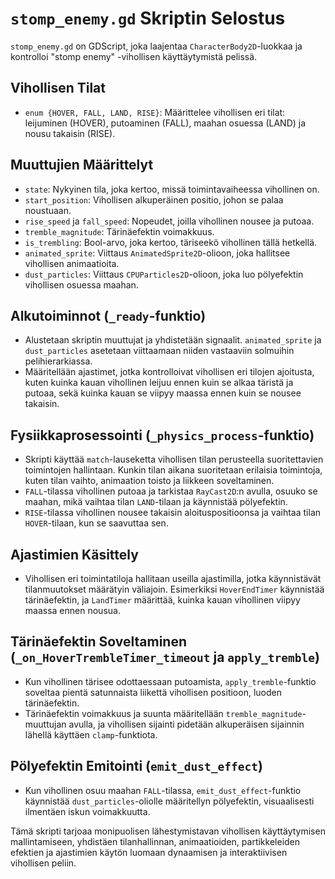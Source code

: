 # `stomp_enemy.gd` Skriptin Selostus

`stomp_enemy.gd` on GDScript, joka laajentaa `CharacterBody2D`-luokkaa ja kontrolloi "stomp enemy" -vihollisen käyttäytymistä pelissä.

## Vihollisen Tilat

- `enum {HOVER, FALL, LAND, RISE}`: Määrittelee vihollisen eri tilat: leijuminen (HOVER), putoaminen (FALL), maahan osuessa (LAND) ja nousu takaisin (RISE).

## Muuttujien Määrittelyt

- `state`: Nykyinen tila, joka kertoo, missä toimintavaiheessa vihollinen on.
- `start_position`: Vihollisen alkuperäinen positio, johon se palaa noustuaan.
- `rise_speed` ja `fall_speed`: Nopeudet, joilla vihollinen nousee ja putoaa.
- `tremble_magnitude`: Tärinäefektin voimakkuus.
- `is_trembling`: Bool-arvo, joka kertoo, täriseekö vihollinen tällä hetkellä.
- `animated_sprite`: Viittaus `AnimatedSprite2D`-olioon, joka hallitsee vihollisen animaatioita.
- `dust_particles`: Viittaus `CPUParticles2D`-olioon, joka luo pölyefektin vihollisen osuessa maahan.

## Alkutoiminnot (`_ready`-funktio)

- Alustetaan skriptin muuttujat ja yhdistetään signaalit. `animated_sprite` ja `dust_particles` asetetaan viittaamaan niiden vastaaviin solmuihin pelihierarkiassa.
- Määritellään ajastimet, jotka kontrolloivat vihollisen eri tilojen ajoitusta, kuten kuinka kauan vihollinen leijuu ennen kuin se alkaa täristä ja putoaa, sekä kuinka kauan se viipyy maassa ennen kuin se nousee takaisin.

## Fysiikkaprosessointi (`_physics_process`-funktio)

- Skripti käyttää `match`-lauseketta vihollisen tilan perusteella suoritettavien toimintojen hallintaan. Kunkin tilan aikana suoritetaan erilaisia toimintoja, kuten tilan vaihto, animaation toisto ja liikkeen soveltaminen.
- `FALL`-tilassa vihollinen putoaa ja tarkistaa `RayCast2D`:n avulla, osuuko se maahan, mikä vaihtaa tilan `LAND`-tilaan ja käynnistää pölyefektin.
- `RISE`-tilassa vihollinen nousee takaisin aloituspositioonsa ja vaihtaa tilan `HOVER`-tilaan, kun se saavuttaa sen.

## Ajastimien Käsittely

- Vihollisen eri toimintatiloja hallitaan useilla ajastimilla, jotka käynnistävät tilanmuutokset määrätyin väliajoin. Esimerkiksi `HoverEndTimer` käynnistää tärinäefektin, ja `LandTimer` määrittää, kuinka kauan vihollinen viipyy maassa ennen nousua.

## Tärinäefektin Soveltaminen (`_on_HoverTrembleTimer_timeout` ja `apply_tremble`)

- Kun vihollinen tärisee odottaessaan putoamista, `apply_tremble`-funktio soveltaa pientä satunnaista liikettä vihollisen positioon, luoden tärinäefektin.
- Tärinäefektin voimakkuus ja suunta määritellään `tremble_magnitude`-muuttujan avulla, ja vihollisen sijainti pidetään alkuperäisen sijainnin lähellä käyttäen `clamp`-funktiota.

## Pölyefektin Emitointi (`emit_dust_effect`)

- Kun vihollinen osuu maahan `FALL`-tilassa, `emit_dust_effect`-funktio käynnistää `dust_particles`-oliolle määritellyn pölyefektin, visuaalisesti ilmentäen iskun voimakkuutta.

Tämä skripti tarjoaa monipuolisen lähestymistavan vihollisen käyttäytymisen mallintamiseen, yhdistäen tilanhallinnan, animaatioiden, partikkeleiden efektien ja ajastimien käytön luomaan dynaamisen ja interaktiivisen vihollisen peliin.